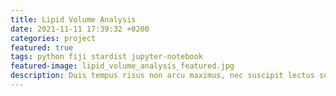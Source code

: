 ```yaml
---
title: Lipid Volume Analysis
date: 2021-11-11 17:39:32 +0200
categories: project
featured: true
tags: python fiji stardist jupyter-notebook
featured-image: lipid_volume_analysis_featured.jpg
description: Duis tempus risus non arcu maximus, nec suscipit lectus suscipit. Donec arcu diam, dapibus ac ex vitae, scelerisque rhoncus neque. Vestibulum ante ipsum primis in faucibus orci luctus et ultrices posuere cubilia curae; Maecenas condimentum risus eu massa varius, non vehicula tortor luctus.
---
```


